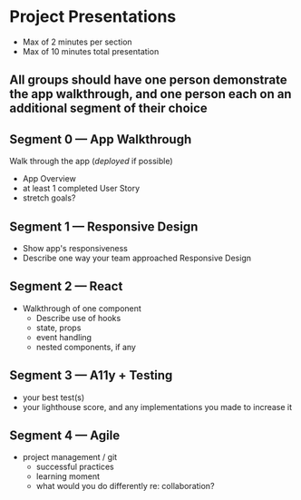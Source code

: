 # Project Presentations

- Max of 2 minutes per section
- Max of 10 minutes total presentation 

## All groups should have one person demonstrate the app walkthrough, and one person each on an additional segment of their choice

## Segment 0 — App Walkthrough

Walk through the app (_deployed_ if possible)

- App Overview
- at least 1 completed User Story
- stretch goals?


## Segment 1 — Responsive Design

- Show app's responsiveness
- Describe one way your team approached Responsive Design

## Segment 2 — React

- Walkthrough of one component
  - Describe use of hooks
  - state, props
  - event handling
  - nested components, if any

## Segment 3 — A11y + Testing

- your best test(s)
- your lighthouse score, and any implementations you made to increase it

## Segment 4 — Agile 

- project management / git
  - successful practices
  - learning moment
  - what would you do differently re: collaboration?